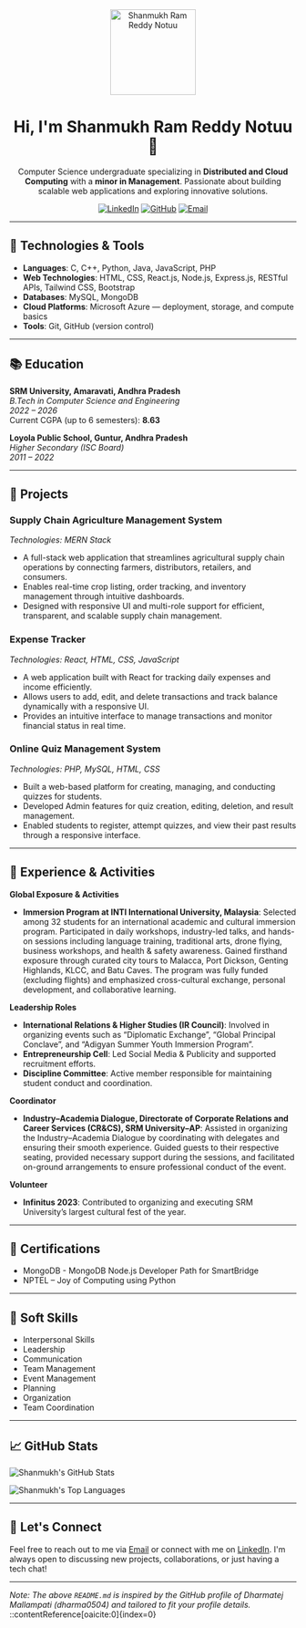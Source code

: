 <!-- Profile Header -->
<div align="center">
  <img src="https://avatars.githubusercontent.com/u/439726258?v=4" alt="Shanmukh Ram Reddy Notuu" width="150" />
  <h1>Hi, I'm Shanmukh Ram Reddy Notuu 👋</h1>
  <p>
    Computer Science undergraduate specializing in <strong>Distributed and Cloud Computing</strong> with a <strong>minor in Management</strong>.
    Passionate about building scalable web applications and exploring innovative solutions.
  </p>
  <p>
    <a href="https://linkedin.com/in/shanmukh-ram-reddy-notuu-439726258"><img src="https://img.shields.io/badge/LinkedIn-Profile-blue?style=flat-square" alt="LinkedIn" /></a>
    <a href="https://github.com/shanmukhramn"><img src="https://img.shields.io/badge/GitHub-Profile-black?style=flat-square" alt="GitHub" /></a>
    <a href="mailto:nshanmukhramreddy@gmail.com"><img src="https://img.shields.io/badge/Email-Contact-red?style=flat-square" alt="Email" /></a>
  </p>
</div>

---

## 🔧 Technologies & Tools

- **Languages**: C, C++, Python, Java, JavaScript, PHP
- **Web Technologies**: HTML, CSS, React.js, Node.js, Express.js, RESTful APIs, Tailwind CSS, Bootstrap
- **Databases**: MySQL, MongoDB
- **Cloud Platforms**: Microsoft Azure — deployment, storage, and compute basics
- **Tools**: Git, GitHub (version control)

---

## 📚 Education

**SRM University, Amaravati, Andhra Pradesh**  
*B.Tech in Computer Science and Engineering*  
*2022 – 2026*  
Current CGPA (up to 6 semesters): **8.63**

**Loyola Public School, Guntur, Andhra Pradesh**  
*Higher Secondary (ISC Board)*  
*2011 – 2022*

---

## 💼 Projects

### Supply Chain Agriculture Management System
*Technologies: MERN Stack*

- A full-stack web application that streamlines agricultural supply chain operations by connecting farmers, distributors, retailers, and consumers.
- Enables real-time crop listing, order tracking, and inventory management through intuitive dashboards.
- Designed with responsive UI and multi-role support for efficient, transparent, and scalable supply chain management.

### Expense Tracker
*Technologies: React, HTML, CSS, JavaScript*

- A web application built with React for tracking daily expenses and income efficiently.
- Allows users to add, edit, and delete transactions and track balance dynamically with a responsive UI.
- Provides an intuitive interface to manage transactions and monitor financial status in real time.

### Online Quiz Management System
*Technologies: PHP, MySQL, HTML, CSS*

- Built a web-based platform for creating, managing, and conducting quizzes for students.
- Developed Admin features for quiz creation, editing, deletion, and result management.
- Enabled students to register, attempt quizzes, and view their past results through a responsive interface.

---

## 🧠 Experience & Activities

**Global Exposure & Activities**

- **Immersion Program at INTI International University, Malaysia**: Selected among 32 students for an international academic and cultural immersion program. Participated in daily workshops, industry-led talks, and hands-on sessions including language training, traditional arts, drone flying, business workshops, and health & safety awareness. Gained firsthand exposure through curated city tours to Malacca, Port Dickson, Genting Highlands, KLCC, and Batu Caves. The program was fully funded (excluding flights) and emphasized cross-cultural exchange, personal development, and collaborative learning.

**Leadership Roles**

- **International Relations & Higher Studies (IR Council)**: Involved in organizing events such as “Diplomatic Exchange”, “Global Principal Conclave”, and “Adigyan Summer Youth Immersion Program”.
- **Entrepreneurship Cell**: Led Social Media & Publicity and supported recruitment efforts.
- **Discipline Committee**: Active member responsible for maintaining student conduct and coordination.

**Coordinator**

- **Industry–Academia Dialogue, Directorate of Corporate Relations and Career Services (CR&CS), SRM University–AP**: Assisted in organizing the Industry–Academia Dialogue by coordinating with delegates and ensuring their smooth experience. Guided guests to their respective seating, provided necessary support during the sessions, and facilitated on-ground arrangements to ensure professional conduct of the event.

**Volunteer**

- **Infinitus 2023**: Contributed to organizing and executing SRM University’s largest cultural fest of the year.

---

## 📜 Certifications

- MongoDB - MongoDB Node.js Developer Path for SmartBridge
- NPTEL – Joy of Computing using Python

---

## 💬 Soft Skills

- Interpersonal Skills
- Leadership
- Communication
- Team Management
- Event Management
- Planning
- Organization
- Team Coordination

---

## 📈 GitHub Stats

![Shanmukh's GitHub Stats](https://github-readme-stats.vercel.app/api?username=shanmukhramn&show_icons=true&hide_title=true&hide=prs&count_private=true&theme=radical)

![Shanmukh's Top Languages](https://github-readme-stats.vercel.app/api/top-langs/?username=shanmukhramn&layout=compact&langs_count=10&theme=radical)

---

## 📣 Let's Connect

Feel free to reach out to me via [Email](mailto:nshanmukhramreddy@gmail.com) or connect with me on [LinkedIn](https://linkedin.com/in/shanmukh-ram-reddy-notuu-439726258). I'm always open to discussing new projects, collaborations, or just having a tech chat!

---

*Note: The above `README.md` is inspired by the GitHub profile of Dharmatej Mallampati (dharma0504) and tailored to fit your profile details.*
::contentReference[oaicite:0]{index=0}
 
